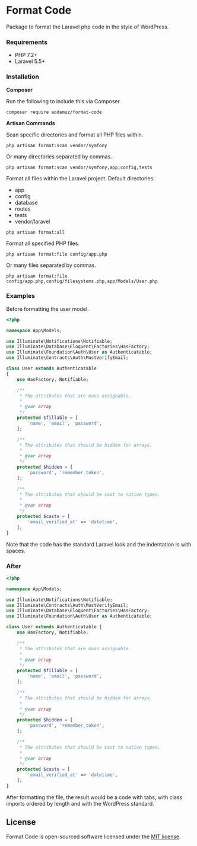 
# Format Code

Package to format the Laravel php code in the style of WordPress.

### Requirements

- PHP 7.2+
- Laravel 5.5+

### Installation

**Composer**

Run the following to include this via Composer

```shell
composer require aodamuz/format-code
```

**Artisan Commands**

Scan specific directories and format all PHP files within.

```shell
php artisan format:scan vendor/symfony
```

Or many directories separated by commas.

```shell
php artisan format:scan vendor/symfony,app,config,tests
```

Format all files within the Laravel project. Default directories:
- app
- config
- database
- routes
- tests
- vendor/laravel

```shell
php artisan format:all
```

Format all specified PHP files.

```shell
php artisan format:file config/app.php
```
Or many files separated by commas.

```shell
php artisan format:file config/app.php,config/filesystems.php,app/Models/User.php
```

### Examples

Before formatting the user model.

```PHP
<?php

namespace App\Models;

use Illuminate\Notifications\Notifiable;
use Illuminate\Database\Eloquent\Factories\HasFactory;
use Illuminate\Foundation\Auth\User as Authenticatable;
use Illuminate\Contracts\Auth\MustVerifyEmail;

class User extends Authenticatable
{
    use HasFactory, Notifiable;

    /**
     * The attributes that are mass assignable.
     *
     * @var array
     */
    protected $fillable = [
        'name', 'email', 'password',
    ];

    /**
     * The attributes that should be hidden for arrays.
     *
     * @var array
     */
    protected $hidden = [
        'password', 'remember_token',
    ];

    /**
     * The attributes that should be cast to native types.
     *
     * @var array
     */
    protected $casts = [
        'email_verified_at' => 'datetime',
    ];
}
```

Note that the code has the standard Laravel look and the indentation is with spaces.

### After

```PHP
<?php

namespace App\Models;

use Illuminate\Notifications\Notifiable;
use Illuminate\Contracts\Auth\MustVerifyEmail;
use Illuminate\Database\Eloquent\Factories\HasFactory;
use Illuminate\Foundation\Auth\User as Authenticatable;

class User extends Authenticatable {
	use HasFactory, Notifiable;

	/**
	 * The attributes that are mass assignable.
	 *
	 * @var array
	 */
	protected $fillable = [
		'name', 'email', 'password',
	];

	/**
	 * The attributes that should be hidden for arrays.
	 *
	 * @var array
	 */
	protected $hidden = [
		'password', 'remember_token',
	];

	/**
	 * The attributes that should be cast to native types.
	 *
	 * @var array
	 */
	protected $casts = [
		'email_verified_at' => 'datetime',
	];
}
```

After formatting the file, the result would be a code with tabs, with class imports ordered by length and with the WordPress standard.

## License

Format Code is open-sourced software licensed under the [MIT license](LICENSE.md).
